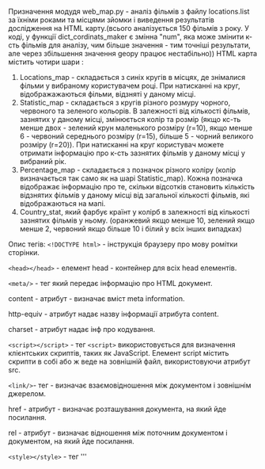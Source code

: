 Призначення модудя web_map.py - аналіз фільмів з файлу locations.list
за їхніми роками та місцями зйомки i виведення результатів 
дослідження на HTML карту.(всього аналізується 150 фільмів з року.
У коді, у функції dict_cordinats_maker є змінна "num", 
яка може змінити к-сть фільмів для аналізу, чим більше значення - 
тим точніші результати, але через збільшення значення geopy працює
нестабільно)) HTML карта містить чотири шари :
1. Locations_map - складається з синіх кругів в місцях, 
   де знімалися фільми у вибраному користувачем році. При натисканні
   на круг, відображажаються фільми, відзняті у даному місці.
2. Statistic_map - складається з кругів різного розмуру
   чорного, червоного та зеленого кольорів.
   В залежності від кількості фільмів, зазнятих у
   даному місці, змінюється колір та розмір (якщо кс-ть менше двох - 
   зелений крун маленького розміру (r=10), якщо менше 6 - червоний
   середнього розміру (r=15), більше 5 - чорний великого розміру 
   (r=20)). При натисканні на круг користувач можете отримати 
   інформацію про к-сть зазнятих фільмів у даному місці у вибраний
   рік.
3. Percentage_map - складається з позначок різного коліру
   (колір визначається так само як на шарі Statistic_map). 
   Кожна позначка відображає інформацію про те, скільки відсотків 
   становить кількість відзнятих фільмів у даному місці від
   загальної кількості фільмів, які відображаються на мапі.
4. Country_stat, який фарбує країнт у колірб в залежності від
   кількості зазнятих фільмів у ньому. (оранжевий якщо менше 10,
   зелений якщо менше 2, червоний якщо більше 10 і білий у всіх
   інших випадках)
   
Опис тегів:
```<!DOCTYPE html>``` - інструкція браузеру про мову ромітки сторінки.

```<head></head>``` - елемент head - контейнер для всіх head елементів.

```<meta/>``` - тег який передає інформацію про HTML документ. 

  content - атрибут - визначає вміст meta information.
        
  http-equiv - атрибут надає назву інформації атрибута content.
        
  charset - атрибут надає інф про кодування.
        
```<script></script>``` - тег ```<script>``` використовується для 
                    визначення 
                    клієнтських скриптів, таких як JavaScript.
                    Елемент script містить скрипти в собі або 
                    ж веде на зовнішній файл, 
                    використовуючи атрибут src.
                    
```<link/>```- тег - визначає взаємовідношення між документом і 
                зовнішнім джерелом.
                
   href - атрибут - визначає розташування документа, 
                 на який йде посилання.
                 
   rel - атрибут - визначає відношення між поточним документом 
                          і документом, на який йде посилання.
                          
```<style></style>``` - тег '''<style>''' використовується для визначення 
                        інформації про стилі HTML документа.
                        В елементі style Ви вказуєте як HTML елементи 
                        повинні відображатися в браузері.
                        Обов'язковий атрибут type визначає контент 
                        елемента style.
                        Елемент <style> завжди знаходиться в шапці документа.
                  
```<body></body>``` - тег який використовується для визначення тіла 
                      сторінки. Він містить у собі увесь контент HTML 
                      сторінки.
                                 
```<div></div>``` - створює блок(контейнер) певної області документа.
 class - Визначає ім'я класу для елемента.

Отож модуль надає змогу зробити кристувачеві висновок - у якому місті,
в країні кіноіндустрія була найбільш успішною
у вибраному році.